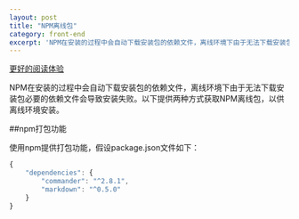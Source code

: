 ```yaml
---
layout: post
title: "NPM离线包"
category: front-end
excerpt: 'NPM在安装的过程中会自动下载安装包的依赖文件，离线环境下由于无法下载安装包必要的依赖文件会导致安装失败。以下提供两种方式获取NPM离线包，以供...'
---
```


[更好的阅读体验](https://www.zybuluo.com/lxjwlt/note/297879)

NPM在安装的过程中会自动下载安装包的依赖文件，离线环境下由于无法下载安装包必要的依赖文件会导致安装失败。以下提供两种方式获取NPM离线包，以供离线环境安装。

##npm打包功能

使用npm提供打包功能，假设package.json文件如下：

```javascript
{
    "dependencies": {
        "commander": "^2.8.1",
        "markdown": "^0.5.0"
    }
}
```
